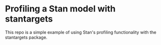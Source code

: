 # Profiling a Stan model with stantargets

This repo is a simple example of using Stan's profiling functionality with the stantargets package. 
